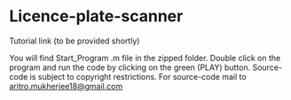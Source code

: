 # Licence-plate-scanner
Tutorial link (to be provided shortly)

You will find Start_Program .m file in the zipped folder. 
Double click on the program and run the code by clicking on the green (PLAY) button.
Source-code is subject to copyright restrictions.
For source-code mail to aritro.mukherjee18@gmail.com
